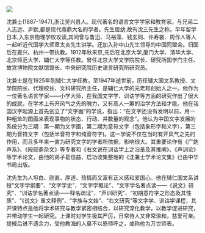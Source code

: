 ![](https://s2.loli.net/2022/08/13/W6sImED3O15QKjF.png)

沈兼士(1887-1947),浙江吴兴县人。现代著名的语言文字学家和教育家。与兄弟二人志远、尹默,都是现代鼎鼎大名的学者。先生居幼,故有沈三先生之称。早年留学日本,入东京物理学校攻读,其间曾与鲁迅、马裕藻、钱玄同、许寿裳、周作人等人一起听近代国学大师章太炎先生讲学。还加入孙中山先生领导的中国同盟会。归国后在嘉兴、杭州一带执教。1912年秋来京,先后在北京大学,厦门大学、清华大学、北京师范大学、辅仁大学等任教。曾任北京大学文学院院长、研究所国学门主任、故宫博物院文献馆馆长、中央研究院历史语言研究所研究员。

沈兼士是在1925年到辅仁大学任教，至1947年逝世前，历任辅大国文系教授、文学院院长、代理校长、文科研究所主任，是辅仁大学的元老和创始人之一。他作为一位著名语言学家——小学大师，在我国文字学、训诂学等方面的研究作出了很大的成就，在学术上有开风气之先的魄力，又有高人一筹的治学方法和才能。他在我国汉字起源上首先创立了“文字画”的学说，指出：“在文字还没有发明以前，用一种粗笨的图画来表现事物的状态、行动、并数量的观念”。他认为中国文字发展的系统分为三期：第一期为文字画，第二期为意符文字（包括象形字和义字），第三期为音符文字（包括半音符字和纯音符字)。这一学说不仅在当时有开风气之先的作用，而且多年来一直为研究文字的学者所依据，影响很大。其重要论作有《广韵声系》、《段砚斋杂文》等专著和《右文说在训诂学上之沿革及其推阐》、《声训论》等学术论文，由他的弟子葛信益、启功收集整理的《沈兼士学术论文集》已由中华书局出版。

沈先生为人坦白、刚直、厚道、热情而又富有正义感和爱国心。他在辅仁国文系讲授“文字学纲要”、“文字学史”，“文字学概论”、“文字学名著点读——《说文》研究”、“训诂学名著点读——释名疏证”、“声训研究”、“初期意符字之形态及其性质”、“《说文》重文释例”、“字族与文始”、“右文研究”等文字学、训诂学课程，其开课特点是他将学术研究与教学紧密相结合，以研究深化教学，以教学促进研究，并带动学生一起研究。上课时对学生极其严厉，日常待人又非常温和，慈爱可亲。提掖后进不遗余力，受他教海的人莫不以恩师呼之，或称他为万世师表。
